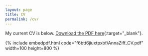 ```yaml
---
layout: page
title: CV
permalink: /cv/
---
```


My current CV is below. [Download the PDF here](https://www.dropbox.com/s/f6btt6jiuxtpxbf/AnnaZiff_CV.pdf?dl=0){:target="_blank"}.

{% include embedpdf.html code="f6btt6jiuxtpxbf/AnnaZiff_CV.pdf" width=100 height=800 %}


